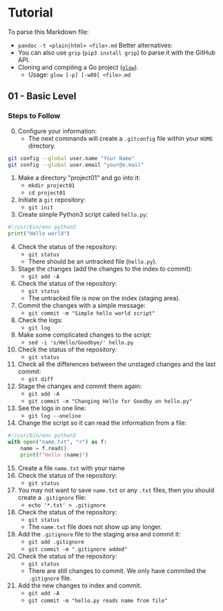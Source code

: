 # Tutorial

To parse this Markdown file:
- `pandoc -t <plain|html> <file>.md`
Better alternatives:
- You can also use `grip` (`pip3 install grip`) to parse it with the GitHub API.
- Cloning and compiling a Go project ([`glow`](https://github.com/charmbracelet/glow.git)).
    - Usage: `glow [-p] [-w80] <file>.md`

## 01 - Basic Level

### Steps to Follow

00. Configure your information:
    - The next commands will create a `.gitconfig` file within your `HOME` directory.
```bash
git config --global user.name "Your Name"
git config --global user.email "your@e.mail"
```
01. Make a directory "project01" and go into it:
    - `mkdir project01`
    - `cd project01`
02. Initiate a `git` repository:
    - `git init`
03. Create simple Python3 script called `hello.py`:
```py
#!/usr/bin/env python3
print("Hello world")
```
04. Check the status of the repository:
    - `git status`
    - There should be an untracked file (`hello.py`).
05. Stage the changes (add the changes to the index to commit):
    - `git add -A`
06. Check the status of the repository:
    - `git status`
    - The untracked file is now on the index (staging area).
07. Commit the changes with a simple message:
    - `git commit -m "Simple hello world script"`
08. Check the logs:
    - `git log`
09. Make some complicated changes to the script:
    - `sed -i 's/Hello/Goodbye/' hello.py`
10. Check the status of the repository:
    - `git status`
11. Check all the differences between the unstaged changes and the last commit:
    - `git diff`
12. Stage the changes and commit them again:
    - `git add -A`
    - `git commit -m "Changing Hello for Goodby on hello.py"`
13. See the logs in one line:
    - `git log --oneline`
14. Change the script so it can read the information from a file:
```py
#!/usr/bin/env python3
with open("name.txt", "r") as f:
    name = f.read()
    print(f"Hello {name}")
```
15. Create a file `name.txt` with your name
16. Check the status of the repository:
    - `git status`
17. You may not want to save `name.txt` or any `.txt` files, then you should create a `.gitignore` file:
    - `echo '*.txt' > .gitignore`
18. Check the status of the repository:
    - `git status`
    - The `name.txt` file does not show up any longer.
19. Add the `.gitignore` file to the staging area and commit it:
    - `git add .gitignore`
    - `git commit -m ".gitignore added"`
20. Check the status of the repository:
    - `git status`
    - There are still changes to commit. We only have commited the `.gitignore` file.
21. Add the new changes to index and commit.
    - `git add -A`
    - `git commit -m "hello.py reads name from file"`



